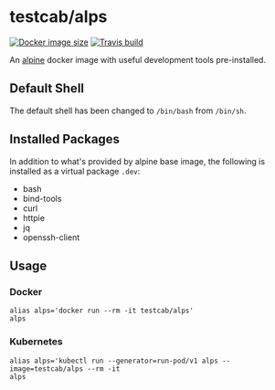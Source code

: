 # testcab/alps

[![Docker image size](https://badgen.net/docker/size/testcab/alps)](https://hub.docker.com/r/testcab/alps)
[![Travis build](https://badgen.net/travis/testcab/docker-alps)](https://travis-ci.org/testcab/docker-alps)

An [alpine](https://hub.docker.com/_/alpine) docker image with useful development tools pre-installed.

## Default Shell

The default shell has been changed to `/bin/bash` from `/bin/sh`.

## Installed Packages

In addition to what's provided by alpine base image, the following is installed as a virtual package `.dev`:

* bash
* bind-tools
* curl
* httpie
* jq
* openssh-client

## Usage

### Docker

```
alias alps='docker run --rm -it testcab/alps'
alps
```

### Kubernetes

```
alias alps='kubectl run --generator=run-pod/v1 alps --image=testcab/alps --rm -it
alps
```
